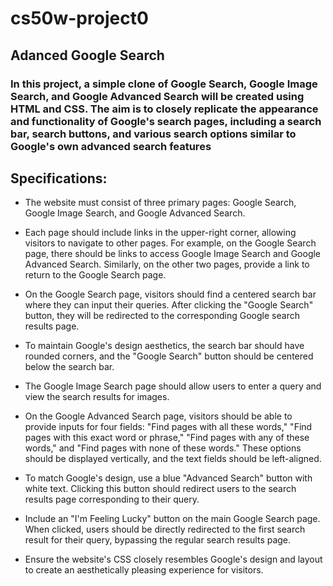 #  cs50w-project0
## Adanced Google Search
### In this project, a simple clone of Google Search, Google Image Search, and Google Advanced Search will be created using HTML and CSS. The aim is to closely replicate the appearance and functionality of Google's search pages, including a search bar, search buttons, and various search options similar to Google's own advanced search features
## Specifications:

 - The website must consist of three primary pages: Google Search, Google Image Search, and Google Advanced Search.

- Each page should include links in the upper-right corner, allowing visitors to navigate to other pages. For example, on the Google Search page, there should be links to access Google Image Search and Google Advanced Search. Similarly, on the other two pages, provide a link to return to the Google Search page.

- On the Google Search page, visitors should find a centered search bar where they can input their queries. After clicking the "Google Search" button, they will be redirected to the corresponding Google search results page.

- To maintain Google's design aesthetics, the search bar should have rounded corners, and the "Google Search" button should be centered below the search bar.

- The Google Image Search page should allow users to enter a query and view the search results for images.

- On the Google Advanced Search page, visitors should be able to provide inputs for four fields: "Find pages with all these words," "Find pages with this exact word or phrase," "Find pages with any of these words," and "Find pages with none of these words." These options should be displayed vertically, and the text fields should be left-aligned.

- To match Google's design, use a blue "Advanced Search" button with white text. Clicking this button should redirect users to the search results page corresponding to their query.

- Include an "I'm Feeling Lucky" button on the main Google Search page. When clicked, users should be directly redirected to the first search result for their query, bypassing the regular search results page.

- Ensure the website's CSS closely resembles Google's design and layout to create an aesthetically pleasing experience for visitors.

